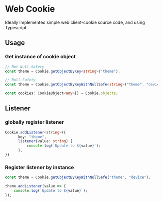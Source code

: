 # Web Cookie
Ideally Implemented simple web client-cookie source code, and using Typescript.

## Usage

### Get instance of cookie object
```ts
// Not Null-Safety
const theme = Cookie.getObjectByKey<string>("theme");
```

```ts
// Null-Safety
const theme = Cookie.getObjectByKeyWithNullSafe<string>("theme", "device");
```

```ts
const cookies: CookieObject<any>[] = Cookie.objects;
```

## Listener

### globally register listener
```ts
Cookie.addListener<string>({
      key: "theme",
      listener(value: string) {
          console.log(`Update to ${value}`);
      },
})
```

### Register listener by instance
```ts
const theme = Cookie.getObjectByKeyWithNullSafe("theme", "device");

theme.addListener(value => {
    console.log(`Update to ${value}`);
});
```
